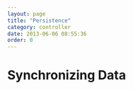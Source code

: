 ```yaml
---
layout: page
title: "Persistence"
category: controller
date: 2013-06-06 08:55:36
order: 0
---
```


# Synchronizing Data